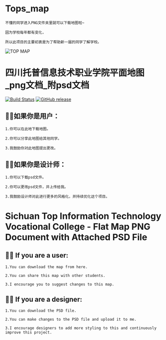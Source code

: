   # Tops_map

`不懂的同学进入PNG文件夹里就可以下载地图啦~`

`因为学校每年都有变化，`

`所以此项目的主要初衷是为了帮助新一届的同学了解学校。`

![TOP MAP](https://github.com/28778/Tops_map/assets/31039562/3ee4104f-1d7a-4fb4-a567-253e6204d071)

# 四川托普信息技术职业学院平面地图_png文档_附psd文档

[![Build Status](https://github.com/atelier-anchor/smiley-sans/workflows/build/badge.svg)]( )
[![GitHub release](https://img.shields.io/badge/Release-v23.8.26-blue)](https://github.com/28778/Tops_map/releases/tag/23.8.26)

## 👩‍🎓如果你是用户：

```
1.你可以在此地下载地图。

2.你可以分享此地图给其他同学。

3.我鼓励你对此地图提出更改。
```

## 👩‍💻如果你是设计师：

```
1.你可以下载psd文件。

2.你可以更改psd文件，并上传给我。

3.我鼓励设计师对此进行更多的风格化，并持续优化这个项目。
```


# Sichuan Top Information Technology Vocational College - Flat Map PNG Document with Attached PSD File

## 👩‍🎓 If you are a user:

```
1.You can download the map from here.

2.You can share this map with other students.

3.I encourage you to suggest changes to this map.
```

## 👩‍💻 If you are a designer:

```
1.You can download the PSD file.

2.You can make changes to the PSD file and upload it to me.

3.I encourage designers to add more styling to this and continuously improve this project.
```
